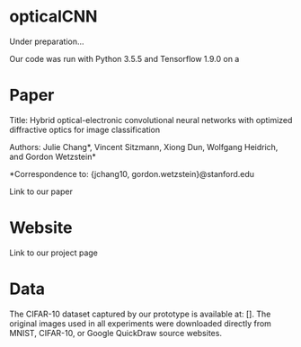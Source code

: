# opticalCNN

Under preparation...

Our code was run with Python 3.5.5 and Tensorflow 1.9.0 on a 

# Paper

Title: Hybrid optical-electronic convolutional neural networks with optimized diffractive optics for image classification

Authors: Julie Chang*, Vincent Sitzmann, Xiong Dun, Wolfgang Heidrich, and Gordon Wetzstein*

*Correspondence to: {jchang10, gordon.wetzstein}@stanford.edu

Link to our paper

# Website

Link to our project page

# Data

The CIFAR-10 dataset captured by our prototype is available at: []. The original images used in all experiments were downloaded directly from MNIST, CIFAR-10, or Google QuickDraw source websites. 
